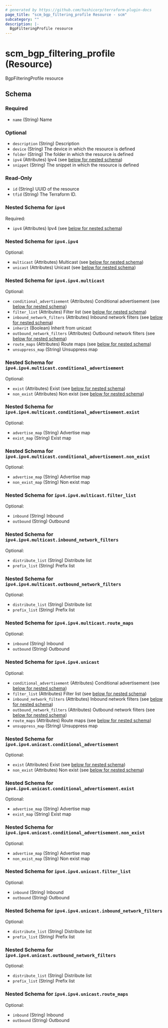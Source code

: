 ```yaml
---
# generated by https://github.com/hashicorp/terraform-plugin-docs
page_title: "scm_bgp_filtering_profile Resource - scm"
subcategory: ""
description: |-
  BgpFilteringProfile resource
---
```


# scm_bgp_filtering_profile (Resource)

BgpFilteringProfile resource



<!-- schema generated by tfplugindocs -->
## Schema

### Required

- `name` (String) Name

### Optional

- `description` (String) Description
- `device` (String) The device in which the resource is defined
- `folder` (String) The folder in which the resource is defined
- `ipv4` (Attributes) Ipv4 (see [below for nested schema](#nestedatt--ipv4))
- `snippet` (String) The snippet in which the resource is defined

### Read-Only

- `id` (String) UUID of the resource
- `tfid` (String) The Terraform ID.

<a id="nestedatt--ipv4"></a>
### Nested Schema for `ipv4`

Required:

- `ipv4` (Attributes) Ipv4 (see [below for nested schema](#nestedatt--ipv4--ipv4))

<a id="nestedatt--ipv4--ipv4"></a>
### Nested Schema for `ipv4.ipv4`

Optional:

- `multicast` (Attributes) Multicast (see [below for nested schema](#nestedatt--ipv4--ipv4--multicast))
- `unicast` (Attributes) Unicast (see [below for nested schema](#nestedatt--ipv4--ipv4--unicast))

<a id="nestedatt--ipv4--ipv4--multicast"></a>
### Nested Schema for `ipv4.ipv4.multicast`

Optional:

- `conditional_advertisement` (Attributes) Conditional advertisement (see [below for nested schema](#nestedatt--ipv4--ipv4--multicast--conditional_advertisement))
- `filter_list` (Attributes) Filter list (see [below for nested schema](#nestedatt--ipv4--ipv4--multicast--filter_list))
- `inbound_network_filters` (Attributes) Inbound network filters (see [below for nested schema](#nestedatt--ipv4--ipv4--multicast--inbound_network_filters))
- `inherit` (Boolean) Inherit from unicast
- `outbound_network_filters` (Attributes) Outbound network filters (see [below for nested schema](#nestedatt--ipv4--ipv4--multicast--outbound_network_filters))
- `route_maps` (Attributes) Route maps (see [below for nested schema](#nestedatt--ipv4--ipv4--multicast--route_maps))
- `unsuppress_map` (String) Unsuppress map

<a id="nestedatt--ipv4--ipv4--multicast--conditional_advertisement"></a>
### Nested Schema for `ipv4.ipv4.multicast.conditional_advertisement`

Optional:

- `exist` (Attributes) Exist (see [below for nested schema](#nestedatt--ipv4--ipv4--multicast--conditional_advertisement--exist))
- `non_exist` (Attributes) Non exist (see [below for nested schema](#nestedatt--ipv4--ipv4--multicast--conditional_advertisement--non_exist))

<a id="nestedatt--ipv4--ipv4--multicast--conditional_advertisement--exist"></a>
### Nested Schema for `ipv4.ipv4.multicast.conditional_advertisement.exist`

Optional:

- `advertise_map` (String) Advertise map
- `exist_map` (String) Exist map


<a id="nestedatt--ipv4--ipv4--multicast--conditional_advertisement--non_exist"></a>
### Nested Schema for `ipv4.ipv4.multicast.conditional_advertisement.non_exist`

Optional:

- `advertise_map` (String) Advertise map
- `non_exist_map` (String) Non exist map



<a id="nestedatt--ipv4--ipv4--multicast--filter_list"></a>
### Nested Schema for `ipv4.ipv4.multicast.filter_list`

Optional:

- `inbound` (String) Inbound
- `outbound` (String) Outbound


<a id="nestedatt--ipv4--ipv4--multicast--inbound_network_filters"></a>
### Nested Schema for `ipv4.ipv4.multicast.inbound_network_filters`

Optional:

- `distribute_list` (String) Distribute list
- `prefix_list` (String) Prefix list


<a id="nestedatt--ipv4--ipv4--multicast--outbound_network_filters"></a>
### Nested Schema for `ipv4.ipv4.multicast.outbound_network_filters`

Optional:

- `distribute_list` (String) Distribute list
- `prefix_list` (String) Prefix list


<a id="nestedatt--ipv4--ipv4--multicast--route_maps"></a>
### Nested Schema for `ipv4.ipv4.multicast.route_maps`

Optional:

- `inbound` (String) Inbound
- `outbound` (String) Outbound



<a id="nestedatt--ipv4--ipv4--unicast"></a>
### Nested Schema for `ipv4.ipv4.unicast`

Optional:

- `conditional_advertisement` (Attributes) Conditional advertisement (see [below for nested schema](#nestedatt--ipv4--ipv4--unicast--conditional_advertisement))
- `filter_list` (Attributes) Filter list (see [below for nested schema](#nestedatt--ipv4--ipv4--unicast--filter_list))
- `inbound_network_filters` (Attributes) Inbound network filters (see [below for nested schema](#nestedatt--ipv4--ipv4--unicast--inbound_network_filters))
- `outbound_network_filters` (Attributes) Outbound network filters (see [below for nested schema](#nestedatt--ipv4--ipv4--unicast--outbound_network_filters))
- `route_maps` (Attributes) Route maps (see [below for nested schema](#nestedatt--ipv4--ipv4--unicast--route_maps))
- `unsuppress_map` (String) Unsuppress map

<a id="nestedatt--ipv4--ipv4--unicast--conditional_advertisement"></a>
### Nested Schema for `ipv4.ipv4.unicast.conditional_advertisement`

Optional:

- `exist` (Attributes) Exist (see [below for nested schema](#nestedatt--ipv4--ipv4--unicast--conditional_advertisement--exist))
- `non_exist` (Attributes) Non exist (see [below for nested schema](#nestedatt--ipv4--ipv4--unicast--conditional_advertisement--non_exist))

<a id="nestedatt--ipv4--ipv4--unicast--conditional_advertisement--exist"></a>
### Nested Schema for `ipv4.ipv4.unicast.conditional_advertisement.exist`

Optional:

- `advertise_map` (String) Advertise map
- `exist_map` (String) Exist map


<a id="nestedatt--ipv4--ipv4--unicast--conditional_advertisement--non_exist"></a>
### Nested Schema for `ipv4.ipv4.unicast.conditional_advertisement.non_exist`

Optional:

- `advertise_map` (String) Advertise map
- `non_exist_map` (String) Non exist map



<a id="nestedatt--ipv4--ipv4--unicast--filter_list"></a>
### Nested Schema for `ipv4.ipv4.unicast.filter_list`

Optional:

- `inbound` (String) Inbound
- `outbound` (String) Outbound


<a id="nestedatt--ipv4--ipv4--unicast--inbound_network_filters"></a>
### Nested Schema for `ipv4.ipv4.unicast.inbound_network_filters`

Optional:

- `distribute_list` (String) Distribute list
- `prefix_list` (String) Prefix list


<a id="nestedatt--ipv4--ipv4--unicast--outbound_network_filters"></a>
### Nested Schema for `ipv4.ipv4.unicast.outbound_network_filters`

Optional:

- `distribute_list` (String) Distribute list
- `prefix_list` (String) Prefix list


<a id="nestedatt--ipv4--ipv4--unicast--route_maps"></a>
### Nested Schema for `ipv4.ipv4.unicast.route_maps`

Optional:

- `inbound` (String) Inbound
- `outbound` (String) Outbound
